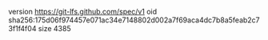 version https://git-lfs.github.com/spec/v1
oid sha256:175d06f974457e071ac34e7148802d002a7f69aca4dc7b8a5feab2c73f1f4f04
size 4385
